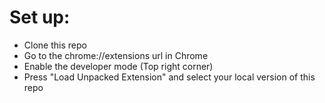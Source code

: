 # Set up:
- Clone this repo
- Go to the chrome://extensions url in Chrome
- Enable the developer mode (Top right corner)
- Press "Load Unpacked Extension" and select your local version of this repo
